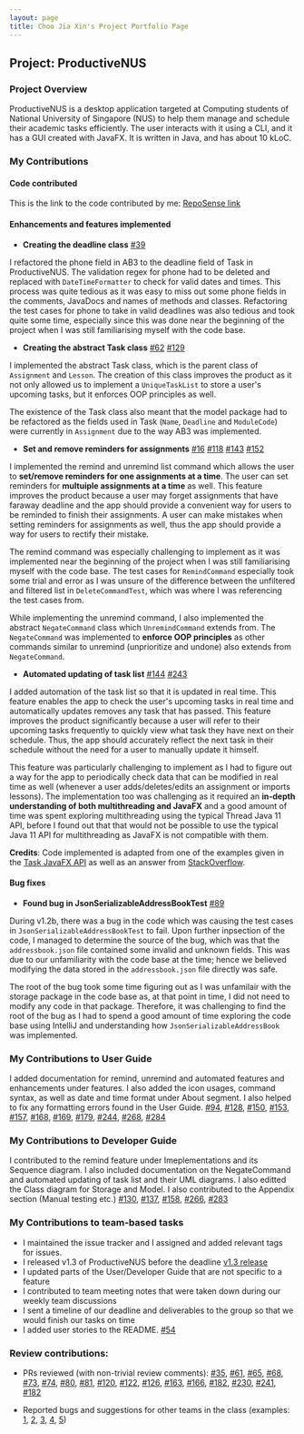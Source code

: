 ```yaml
---
layout: page
title: Choo Jia Xin's Project Portfolio Page
---
```


## Project: ProductiveNUS
### Project Overview

ProductiveNUS is a desktop application targeted at Computing students of National University of Singapore (NUS) to help them manage and schedule their academic tasks efficiently. The user interacts with it using a CLI, and it has a GUI created with JavaFX. It is written in Java, and has about 10 kLoC.

### My Contributions
#### Code contributed
This is the link to the code contributed by me:
[RepoSense link](https://nus-cs2103-ay2021s1.github.io/tp-dashboard/#breakdown=true&search=choojiaxin)

#### Enhancements and features implemented

* **Creating the deadline class** 
[\#39](https://github.com/AY2021S1-CS2103T-F11-3/tp/pull/39)

I refactored the phone field in AB3 to the deadline field of Task in ProductiveNUS. The validation regex for phone had to be deleted and replaced with `DateTimeFormatter` to check for valid dates and times. This process was quite tedious as it was easy to miss out some phone fields in the comments, JavaDocs and names of methods and classes. Refactoring the test cases for phone to take in valid deadlines was also tedious and took quite some time, especially since this was done near the beginning of the project when I was still familiarising myself with the code base.

* **Creating the abstract Task class** 
[\#62](https://github.com/AY2021S1-CS2103T-F11-3/tp/pull/62)
[\#129](https://github.com/AY2021S1-CS2103T-F11-3/tp/pull/129)

I implemented the abstract Task class, which is the parent class of `Assignment` and `Lesson`. The creation of this class improves the product as it not only allowed us to implement a `UniqueTaskList` to store a user's upcoming tasks, but it enforces OOP principles as well.

The existence of the Task class also meant that the model package had to be refactored as the fields used in Task (`Name`, `Deadline` and `ModuleCode`) were currently in `Assignment` due to the way AB3 was implemented.

* **Set and remove reminders for assignments** 
[\#16](https://github.com/AY2021S1-CS2103T-F11-3/tp/pull/16)
[\#118](https://github.com/AY2021S1-CS2103T-F11-3/tp/pull/118)
[\#143](https://github.com/AY2021S1-CS2103T-F11-3/tp/pull/143)
[\#152](https://github.com/AY2021S1-CS2103T-F11-3/tp/pull/152)

I implemented the remind and unremind list command which allows the user to **set/remove reminders for one assignments at a time**. The user can set reminders for **multuiple assignments at a time** as well. This feature improves the product because a user may forget assignments that have faraway deadline and the app should provide a convenient way for users to be reminded to finish their assignments. A user can make mistakes when setting reminders for assignments as well, thus the app should provide a way for users to rectify their mistake. 

The remind command was especially challenging to implement as it was implemented near the beginning of the project when I was still familiarising myself with the code base. The test cases for `RemindCommand` especially took some trial and error as I was unsure of the difference between the unfiltered and filtered list in `DeleteCommandTest`, which was where I was referencing the test cases from.

While implementing the unremind command, I also implemented the abstract `NegateCommand` class which `UnremindCommand` extends from. The `NegateCommand` was implemented to **enforce OOP principles** as other commands similar to unremind (unprioritize and undone) also extends from `NegateCommand`.
  
* **Automated updating of task list**
[\#144](https://github.com/AY2021S1-CS2103T-F11-3/tp/pull/144)
[\#243](https://github.com/AY2021S1-CS2103T-F11-3/tp/pull/243)

I added automation of the task list so that it is updated in real time. This feature enables the app to check the user's upcoming tasks in real time and automatically updates removes any task that has passed. This feature improves the product significantly because a user will refer to their upcoming tasks frequently to quickly view what task they have next on their schedule. Thus, the app should accurately reflect the next task in their schedule without the need for a user to manually update it himself.

This feature was particularly challenging to implement as I had to figure out a way for the app to periodically check data that can be modified in real time as well (whenever a user adds/deletes/edits an assignment or imports lessons). The implementation too was challenging as it required an **in-depth understanding of both multithreading and JavaFX** and a good amount of time was spent exploring multithreading using the typical Thread Java 11 API, before I found out that that would not be possible to use the typical Java 11 API for multithreading as JavaFX is not compatible with them.

**Credits**: Code implemented is adapted from one of the examples given in the [Task<V> JavaFX API](https://docs.oracle.com/javafx/2/api/javafx/concurrent/Task.html) as well as an answer from [StackOverflow](https://stackoverflow.com/questions/9966136/javafx-periodic-background-task).

#### Bug fixes
* **Found bug in JsonSerializableAddressBookTest** 
[\#89](https://github.com/AY2021S1-CS2103T-F11-3/tp/pull/89)

During v1.2b, there was a bug in the code which was causing the test cases in `JsonSerializableAddressBookTest` to fail. Upon further inpsection of the code, I managed to determine the source of the bug, which was that the `addressbook.json` file contained some invalid and unknown fields. This was due to our unfamiliarity with the code base at the time; hence we believed modifying the data stored in the `addressbook.json` file directly was safe.

The root of the bug took some time figuring out as I was unfamilair with the storage package in the code base as, at that point in time, I did not need to modify any code in that package. Therefore, it was challenging to find the root of the bug as I had to spend a good amount of time exploring the code base using IntelliJ and understanding how `JsonSerializableAddressBook` was implemented.

### My Contributions to User Guide
I added documentation for remind, unremind and automated features and enhancements under features. I also added the icon usages, command syntax, as well as date and time format under About segment. I also helped to fix any formatting errors found in the User Guide. 
[\#94](https://github.com/AY2021S1-CS2103T-F11-3/tp/pull/94), 
[\#128](https://github.com/AY2021S1-CS2103T-F11-3/tp/pull/128), 
[\#150](https://github.com/AY2021S1-CS2103T-F11-3/tp/pull/150), 
[\#153](https://github.com/AY2021S1-CS2103T-F11-3/tp/pull/153), 
[\#157](https://github.com/AY2021S1-CS2103T-F11-3/tp/pull/157), 
[\#168](https://github.com/AY2021S1-CS2103T-F11-3/tp/pull/168), 
[\#169](https://github.com/AY2021S1-CS2103T-F11-3/tp/pull/169), 
[\#179](https://github.com/AY2021S1-CS2103T-F11-3/tp/pull/179), 
[\#244](https://github.com/AY2021S1-CS2103T-F11-3/tp/pull/244), 
[\#268](https://github.com/AY2021S1-CS2103T-F11-3/tp/pull/268), 
[\#284](https://github.com/AY2021S1-CS2103T-F11-3/tp/pull/284) 


### My Contributions to Developer Guide

I contributed to the remind feature under Imeplementations and its Sequence diagram. I also included documentation on the NegateCommand and automated updating of task list and their UML diagrams. I also editted the Class diagram for Storage and Model. I also contributed to the Appendix section (Manual testing etc.) 
[\#130](https://github.com/AY2021S1-CS2103T-F11-3/tp/pull/130), 
[\#137](https://github.com/AY2021S1-CS2103T-F11-3/tp/pull/137), 
[\#158](https://github.com/AY2021S1-CS2103T-F11-3/tp/pull/158), 
[\#266](https://github.com/AY2021S1-CS2103T-F11-3/tp/pull/266), 
[\#283](https://github.com/AY2021S1-CS2103T-F11-3/tp/pull/283)  


### My Contributions to team-based tasks

* I maintained the issue tracker and I assigned and added relevant tags for issues.
* I released v1.3 of ProductiveNUS before the deadline [v1.3 release](https://github.com/AY2021S1-CS2103T-F11-3/tp/releases/tag/v1.3)
* I updated parts of the User/Developer Guide that are not specific to a feature
* I contributed to team meeting notes that were taken down during our weekly team discussions
* I sent a timeline of our deadline and deliverables to the group so that we would finish our tasks on time 
* I added user stories to the README. [\#54](https://github.com/AY2021S1-CS2103T-F11-3/tp/pull/54/files)


### Review contributions:
* PRs reviewed (with non-trivial review comments): 
[\#35](https://github.com/AY2021S1-CS2103T-F11-3/tp/pull/35),
[\#61](https://github.com/AY2021S1-CS2103T-F11-3/tp/pull/61), 
[\#65](https://github.com/AY2021S1-CS2103T-F11-3/tp/pull/65), 
[\#68](https://github.com/AY2021S1-CS2103T-F11-3/tp/pull/68),
[\#73](https://github.com/AY2021S1-CS2103T-F11-3/tp/pull/73),
[\#74](https://github.com/AY2021S1-CS2103T-F11-3/tp/pull/74),
[\#80](https://github.com/AY2021S1-CS2103T-F11-3/tp/pull/80),
[\#81](https://github.com/AY2021S1-CS2103T-F11-3/tp/pull/81),
[\#120](https://github.com/AY2021S1-CS2103T-F11-3/tp/pull/120),
[\#122](https://github.com/AY2021S1-CS2103T-F11-3/tp/pull/122),
[\#126](https://github.com/AY2021S1-CS2103T-F11-3/tp/pull/126),
[\#163](https://github.com/AY2021S1-CS2103T-F11-3/tp/pull/163),
[\#166](https://github.com/AY2021S1-CS2103T-F11-3/tp/pull/166),
[\#182](https://github.com/AY2021S1-CS2103T-F11-3/tp/pull/182),
[\#230](https://github.com/AY2021S1-CS2103T-F11-3/tp/pull/230),
[\#241](https://github.com/AY2021S1-CS2103T-F11-3/tp/pull/241),
[\#182](https://github.com/AY2021S1-CS2103T-F11-3/tp/pull/182)


* Reported bugs and suggestions for other teams in the class (examples: 
[1](https://github.com/ChooJiaXin/ped/issues/1), 
[2](https://github.com/ChooJiaXin/ped/issues/2), 
[3](https://github.com/ChooJiaXin/ped/issues/3), 
[4](https://github.com/ChooJiaXin/ped/issues/4), 
[5](https://github.com/ChooJiaXin/ped/issues/5))
